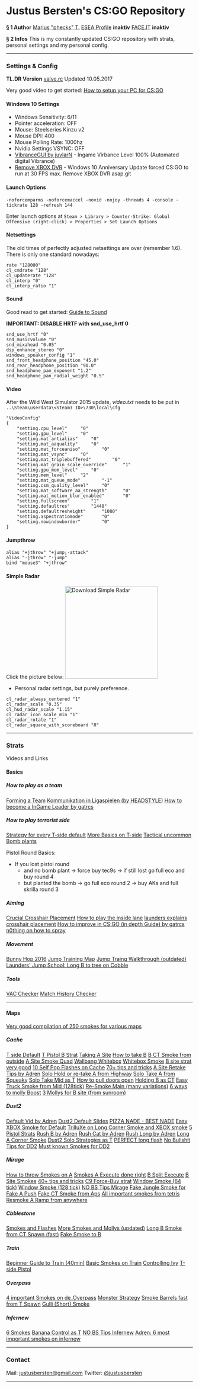 Justus Bersten's CS:GO Repository
===

**§ 1 Author**
[Marius "phecks" T.](http://steamcommunity.com/id/phecks/)
[ESEA.Profile](https://play.esea.net/users/1151692) **inaktiv**
[FACE.IT](faceit.com) **inaktiv**
<!-- 
**§ 2 Teams**
[ESL - Die gläserne MILF](https://play.eslgaming.com/team/10764574/)
[Steam Group](asdff) -->

**§ 2 Infos**
This is my constantly updated CS:GO repository with strats, personal settings and my personal config.

---

### Settings & Config

**TL.DR Version**
[valve.rc](https://github.com/JustusBersten/abgehen/blob/master/valve.rc) 
Updated 10.05.2017

<!-- **How to install:**
Save valve.rc to `..\Steam\steamapps\common\Counter-Strike Global Offensive\csgo\cfg` and mark it **read only**. Delete all content in your config.cfg and make it **read only**. Open CS:GO and exec valve.rc in console if needed. -->

Very good video to get started: [How to setup your PC for CS:GO](https://www.youtube.com/watch?v=HDJPjDg6EsI)

#### Windows 10 Settings
- Windows Sensitivity: 6/11
- Pointer acceleration: OFF
- Mouse: Steelseries Kinzu v2
- Mouse DPI: 400
- Mouse Polling Rate: 1000hz
- Nvidia Settings VSYNC: OFF
- [VibranceGUI by juvlarN](http://vibrancegui.com/) - Ingame Virbance Level 100% (Automated digital Vibrance)
- [Remove XBOX DVR](https://www.youtube.com/watch?v=9MHe2DmjYhc) - Windows 10 Anniversary Update forced CS:GO to run at 30 FPS max. Remove XBOX DVR asap.git  


#### Launch Options
```
-noforcemparms -noforcemaccel -novid -nojoy -threads 4 -console -tickrate 128 -refresh 144
```
Enter launch options at `Steam > Library > Counter-Strike: Global Offensive (right-click) > Properties > Set Launch Options`


#### Netsettings
The old times of perfectly adjusted netsettings are over (remember 1.6). There is only one standard nowadays:
```
rate "128000"
cl_cmdrate "128"
cl_updaterate "128"
cl_interp "0"
cl_interp_ratio "1"
```


#### Sound 
Good read to get started: [Guide to Sound](https://www.reddit.com/r/GlobalOffensive/comments/3zqtvm/improved_csgo_sound_why_the_popular_settings_suck/)

**IMPORTANT: DISABLE HRTF with snd_use_hrtf 0**

```
snd_use_hrtf "0"
snd_musicvolume "0"
snd_mixahead "0.05"
dsp_enhance_stereo "0"
windows_speaker_config "1"
snd_front_headphone_position "45.0"
snd_rear_headphone_position "90.0"
snd_headphone_pan_exponent "1.2"
snd_headphone_pan_radial_weight "0.5"
```


#### Video
After the Wild West Simulator 2015 update, _video.txt_ needs to be put in `..\Steam\userdata\<Steam3 ID>\730\local\cfg`

```
"VideoConfig"
{
    "setting.cpu_level"     "0"
    "setting.gpu_level"     "0"
    "setting.mat_antialias"     "0"
    "setting.mat_aaquality"     "0"
    "setting.mat_forceaniso"        "0"
    "setting.mat_vsync"     "0"
    "setting.mat_triplebuffered"        "0"
    "setting.mat_grain_scale_override"      "1"
    "setting.gpu_mem_level"     "0"
    "setting.mem_level"     "2"
    "setting.mat_queue_mode"        "-1"
    "setting.csm_quality_level"     "0"
    "setting.mat_software_aa_strength"      "0"
    "setting.mat_motion_blur_enabled"       "0"
    "setting.fullscreen"        "1"
    "setting.defaultres"        "1440"
    "setting.defaultresheight"      "1080"
    "setting.aspectratiomode"       "0"
    "setting.nowindowborder"        "0"
}
```


#### Jumpthrow
```
alias "+jthrow" "+jump;-attack"
alias "-jthrow" "-jump"
bind "mouse3" "+jthrow"
```


#### Simple Radar

Click the picture below:
<a href="http://www.simpleradar.com/"><img src="http://www.simpleradar.com/asdf.png" title="Download Simple Radar" style="width: 250px;"/></a>


- Personal radar settings, but purely preference.
```
cl_radar_always_centered "1"
cl_radar_scale "0.35"
cl_hud_radar_scale "1.15"
cl_radar_icon_scale_min "1"
cl_radar_rotate "1"
cl_radar_square_with_scoreboard "0"
```


---


### Strats
Videos and Links

#### Basics

##### How to play as a team
[Forming a Team](https://www.reddit.com/r/GlobalOffensive/comments/3n29th/csgo_quick_how_to_form_a_team/)
[Kommunikation in Ligaspielen (by HEADSTYLE)](https://github.com/JustusBersten/abgehen/blob/master/headstyle_kommunikation.txt)
[How to become a InGame Leader by gatrcs](https://www.reddit.com/r/GlobalOffensive/comments/6ajd0a/beginners_guide_to_becoming_an_in_game_leader_pt1/)


##### How to play terrorist side
[Strategy for every T-side default](https://www.reddit.com/r/GlobalOffensive/comments/417kah/csgo_strategy_basics_for_t_side/)
[More Basics on T-side](https://www.reddit.com/r/GlobalOffensive/comments/41zbou/guide_to_tside_everyones_invited/)
[Tactical uncommon Bomb plants](http://steamcommunity.com/sharedfiles/filedetails/?id=551826753)

Pistol Round Basics:

- If you lost pistol round
    - and no bomb plant -> force buy tec9s -> if still lost go full eco and buy round 4
    - but planted the bomb -> go full eco round 2 -> buy AKs and full skrilla round 3


#####  Aiming
[Crucial Crosshair Placement](https://www.youtube.com/watch?v=U9mvXfnY8wU)
[How to play the inside lane](https://www.youtube.com/watch?v=DfMvtrc8Ntk)
[launders explains crosshair placement](https://www.youtube.com/watch?v=OfLgNu11EZA)
[How to improve in CS:GO (in depth Guide) by gatrcs](https://www.reddit.com/r/GlobalOffensive/comments/68ywrb/in_depth_guide_on_improving_for_all_levels_of/)
[n0thing on how to spray](https://clips.twitch.tv/MistyEasyWasabiFutureMan)

#####  Movement
[Bunny Hop 2016](https://www.youtube.com/watch?v=yIpURIKhJSs)
[Jump Training Map](https://steamcommunity.com/sharedfiles/filedetails/?l=german&id=314892291)
[Jump Traing Walkthrough (outdated)](https://www.youtube.com/watch?v=9dJ34sUYXyA)
[Launders' Jump School: Long B to tree on Cobble](https://www.youtube.com/watch?v=Zhg2koC94Gg)

#####  Tools
[VAC Checker](https://github.com/MrHayato/VacBanChecker)
[Match History Checker](https://csgostats.gg/)


---


#### Maps

[Very good compilation of 250 smokes for various maps](https://www.reddit.com/r/GlobalOffensive/comments/5t17l0/i_did_nearly_250_smoke_videos/)


##### Cache
[T side Default](http://team-dignitas.net/articles/blogs/CSGO/8531/default-strategies-on-t-side-team-envyus-on-de_cache)
[T Pistol B Strat](https://www.youtube.com/watch?v=g9WfIXWgU5s)
[Taking A Site](https://www.youtube.com/watch?v=i3_WI2OxwyM)
[How to take B](https://www.youtube.com/watch?v=WGaZcqpnGE8)
[B CT Smoke from outside](https://www.youtube.com/watch?v=O7Y6umjCnRc)
[A Site Smoke Quad](https://www.youtube.com/watch?v=rqZTBNC0NKA)
[Wallbang Whitebox](https://www.youtube.com/watch?v=PioblYcMwWc)
[Whitebox Smoke](https://www.youtube.com/watch?v=85z8EQdMuQE)
[B site strat very good](https://www.youtube.com/watch?v=E9d3b-H3o-g)
[10 Self Pop Flashes on Cache](https://www.youtube.com/watch?v=_4tUZPpSWh0)
[70+ tips and tricks](http://imgur.com/a/hIydX)
[A Site Retake Tips by Adren](https://www.youtube.com/watch?v=O4yfLnI_WBU)
[Solo Hold or re-take A from Highway](https://www.youtube.com/watch?v=sAMmjSbjWyg)
[Solo Take A from Squeaky](https://www.youtube.com/watch?v=Z_znfRcdna8)
[Solo Take Mid as T](https://www.youtube.com/watch?v=XvIxQSZrxz4)
[How to pull doors open](https://www.youtube.com/watch?v=0kjipn9pWOI&feature=youtu.be)
[Holding B as CT](https://www.youtube.com/watch?v=hypdmiiPdR8)
[Easy Truck Smoke from Mid (128tick)](https://www.youtube.com/watch?v=gIC-uWvVCjc)
[Re-Smoke Main (many variations)](https://www.youtube.com/watch?v=9-082XlQHlE)
[6 ways to molly Boost](https://www.youtube.com/watch?v=BEcH_5aTC3s)
[3 Mollys for B site (from sunroom)](https://www.youtube.com/watch?v=5ReryZdHxRc)

##### Dust2
[Default Vid by Adren](https://www.youtube.com/watch?v=j8qHbFkzkOU)
[Dust2 Default Slides](https://docs.google.com/presentation/d/1Y_F1F5OBfvsRHCD-nFQYdapCqkItX1ixpj5-YfahBOA/preview?slide=id.p)
[PIZZA NADE - BEST NADE](https://www.youtube.com/watch?v=DvdFGv3JiOU)
[Easy XBOX Smoke for Default](https://youtu.be/FkZ3ECtzSuA?t=43)
[TrilluXe on Long Corner Smoke and XBOX smoke](https://www.youtube.com/watch?v=BYWgzHGY0xI)
[5 Pistol Strats](https://www.youtube.com/watch?v=-0IRGw5WETQ)
[Rush B by Adren](https://www.youtube.com/watch?v=9LkmWXSpr14)
[Rush Cat by Adren](https://www.youtube.com/watch?v=lYCBinRyAyQ)
[Rush Long by Adren](https://www.youtube.com/watch?v=FiN9ZFpWFS0)
[Long A Corner Smoke](https://www.youtube.com/watch?v=bH-W99HtFQE&)
[Dust2 Solo Strategies as T](https://www.youtube.com/watch?v=CKx0n-fIg9c)
[PERFECT long flash](https://youtu.be/mIFKHmg96-g?t=44)
[No Bullshit Tips for DD2](https://www.youtube.com/watch?v=bJ9Ui3eEfM0)
[Must known Smokes for DD2](https://www.youtube.com/watch?v=1agDWlnkPJw)


##### Mirage
[How to throw Smokes on A](https://www.youtube.com/watch?v=0NQjJcqeDl8)
[Smokes A Execute done right](https://www.youtube.com/watch?v=hr0Q2xz2d18)
[B Split Execute](https://www.youtube.com/watch?v=u_V8l58XsR4)
[B Site Smokes](https://www.youtube.com/watch?v=racQWESZQBc)
[40+ tips and tricks](http://imgur.com/a/pOz7Z)
[C9 Force-Buy strat](https://www.youtube.com/watch?v=gpmgDm2b_kU)
[Window Smoke (64 tick)](https://www.youtube.com/watch?v=QTHNvldqOjQ)
[Window Smoke (128 tick)](https://www.youtube.com/watch?v=Tuk64GWXUao)
[NO BS Tips Mirage](https://www.youtube.com/watch?v=PMIjDEpZ_cw)
[Fake Jungle Smoke for Fake A Push](https://www.youtube.com/watch?v=g77S5mbeAsM)
[Fake CT Smoke from Aps](https://gfycat.com/VacantAchingAmbushbug)
[All important smokes from tetris](https://www.youtube.com/watch?v=5ZxqyDYeyT0)
[Resmoke A Ramp from anywhere](https://www.youtube.com/watch?v=ng3WhGvpapE)

##### Cbblestone
[Smokes and Flashes](https://www.youtube.com/watch?v=fvt0bnLuB1E)
[More Smokes and Mollys (updated)](https://www.youtube.com/watch?v=BaKM816ABv8)
[Long B Smoke from CT Spawn (fast)](https://www.youtube.com/watch?v=zdHArZyvzfM)
[Fake Smoke to B](https://gfycat.com/WhichNarrowIndianspinyloach)


##### Train
[Beginner Guide to Train (40min)](https://www.youtube.com/watch?t=40&v=bwzFAYgUJZU)
[Basic Smokes on Train](https://www.youtube.com/watch?v=nWfqVWVa9Og)
[Controlling Ivy](https://www.youtube.com/watch?v=KGy66DEZWT4)
[T-side Pistol](https://www.youtube.com/watch?v=R41GBUaMqkQ)


##### Overpass
[4 important Smokes on de_Overpass](https://www.youtube.com/watch?v=PNCl_u-lx24)
[Monster Strategy](https://www.youtube.com/watch?v=eq0yfdcvKl4)
[Smoke Barrels fast from T Spawn](https://www.youtube.com/watch?v=tcPH3yZDKbs)
[Gulli (Short) Smoke](https://gfycat.com/GlassHighlevelAmericanbadger)


##### Infernew
[6 Smokes](https://www.reddit.com/r/GlobalOffensive/comments/57wunx/6_pug_smokes_to_help_your_life_on_inferno/)
[Banana Control as T](https://www.youtube.com/watch?v=xbNRKq45PTM)
[NO BS Tips Infernew](https://www.youtube.com/watch?v=Kednl8Ugato)
[Adren: 6 most important smokes on infernew](https://www.youtube.com/watch?v=Ivn2nGP6C70)

---

### Contact
Mail: justusbersten@gmail.com
Twitter: [@justusbersten](https://twitter.com/justusbersten)

---
